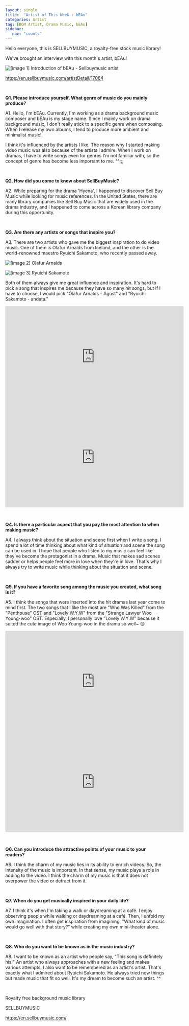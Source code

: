 ```yaml
---
layout: single
title:  "Artist of This Week : bEAu"
categories: Artist
tag: [BGM Artist, Drama Music, bEAu]
sidebar:
   nav: "counts"
---
```

<p>Hello everyone, this is SELLBUYMUSIC, a royalty-free stock music library!</p>
<p>We&#39;ve brought an interview with this month&#39;s artist, bEAu!</p>
<p><img src="/images/2023-05-15-ArtlistbEAu/%EC%9D%B4%EB%AF%B8%EC%A7%801-%20%EB%B7%B0.png" alt="[image 1] Introduction of bEAu - Sellbuymusic artist"></p>
<p><a href='https://en.sellbuymusic.com/artistDetail/17064' target='_blank' class='url'>https://en.sellbuymusic.com/artistDetail/17064</a></p>
<p>&nbsp;</p>
<p><strong>Q1. Please introduce yourself. What genre of music do you mainly produce?</strong></p>
<p>A1. Hello, I&#39;m bEAu. Currently, I&#39;m working as a drama background music composer and bEAu is my stage name. Since I mainly work on drama background music, I don&#39;t really stick to a specific genre when composing. When I release my own albums, I tend to produce more ambient and minimalist music!</p>
<p>I think it&#39;s influenced by the artists I like. The reason why I started making video music was also because of the artists I admire. When I work on dramas, I have to write songs even for genres I&#39;m not familiar with, so the concept of genre has become less important to me. ^^;;;</p>
<p>&nbsp;</p>
<p><strong>Q2. How did you come to know about SellBuyMusic?</strong></p>
<p>A2. While preparing for the drama &#39;Hyena&#39;, I happened to discover Sell Buy Music while looking for music references. In the United States, there are many library companies like Sell Buy Music that are widely used in the drama industry, and I happened to come across a Korean library company during this opportunity.</p>
<p>&nbsp;</p>
<p><strong>Q3. Are there any artists or songs that inspire you?</strong></p>
<p>A3. There are two artists who gave me the biggest inspiration to do video music. One of them is Olafur Arnalds from Iceland, and the other is the world-renowned maestro Ryuichi Sakamoto, who recently passed away.</p>
<p><img src="/images/2023-05-15-ArtlistbEAu/%EC%9D%B4%EB%AF%B8%EC%A7%802%20-%20%EC%98%AC%EB%9D%BC%ED%8D%BC%EC%95%84%EB%A5%B4%EB%82%A0%EC%A6%88.jpg" alt="[image 2] Olafur Arnalds"></p>
<p><img src="/images/2023-05-15-ArtlistbEAu/%EC%9D%B4%EB%AF%B8%EC%A7%803%20-%20%EB%A5%98%EC%9D%B4%EC%B9%98%EC%82%AC%EC%B9%B4%EB%AA%A8%ED%86%A0.jpg" alt="[image 3] Ryuichi Sakamoto"></p>
<p>Both of them always give me great influence and inspiration. It&#39;s hard to pick a song that inspires me because they have so many hit songs, but if I have to choose, I would pick &quot;Ólafur Arnalds - Ágúst&quot; and &quot;Ryuichi Sakamoto - andata.&quot;</p>
<iframe width="560" height="315" src="https://www.youtube.com/embed/LYvlmiwEP9M" title="YouTube video player" frameborder="0" allow="accelerometer; autoplay; clipboard-write; encrypted-media; gyroscope; picture-in-picture; web-share" allowfullscreen></iframe>
<iframe width="560" height="315" src="https://www.youtube.com/embed/6-735-egGWs" title="YouTube video player" frameborder="0" allow="accelerometer; autoplay; clipboard-write; encrypted-media; gyroscope; picture-in-picture; web-share" allowfullscreen></iframe>
<p>&nbsp;</p>
<p><strong>Q4. Is there a particular aspect that you pay the most attention to when making music?</strong></p>
<p>A4. I always think about the situation and scene first when I write a song. I spend a lot of time thinking about what kind of situation and scene the song can be used in. I hope that people who listen to my music can feel like they&#39;ve become the protagonist in a drama. Music that makes sad scenes sadder or helps people feel more in love when they&#39;re in love. That&#39;s why I always try to write music while thinking about the situation and scene.</p>
<p>&nbsp;</p>
<p><strong>Q5. If you have a favorite song among the music you created, what song is it?</strong></p>
<p>A5. I think the songs that were inserted into the hit dramas last year come to mind first. The two songs that I like the most are &quot;Who Was Killed&quot; from the &quot;Penthouse&quot; OST and &quot;Lovely W.Y.W&quot; from the &quot;Strange Lawyer Woo Young-woo&quot; OST. Especially, I personally love &quot;Lovely W.Y.W&quot; because it suited the cute image of Woo Young-woo in the drama so well~ 😊</p>
<iframe width="560" height="315" src="https://www.youtube.com/embed/WJTcLR-NuU4" title="YouTube video player" frameborder="0" allow="accelerometer; autoplay; clipboard-write; encrypted-media; gyroscope; picture-in-picture; web-share" allowfullscreen></iframe>
<iframe width="560" height="315" src="https://www.youtube.com/embed/ZvqyRDvEbIE" title="YouTube video player" frameborder="0" allow="accelerometer; autoplay; clipboard-write; encrypted-media; gyroscope; picture-in-picture; web-share" allowfullscreen></iframe>
<p>&nbsp;</p>
<p><strong>Q6. Can you introduce the attractive points of your music to your readers?</strong></p>
<p>A6. I think the charm of my music lies in its ability to enrich videos. So, the intensity of the music is important. In that sense, my music plays a role in adding to the video. I think the charm of my music is that it does not overpower the video or detract from it.</p>
<p>&nbsp;</p>
<p><strong>Q7. When do you get musically inspired in your daily life?</strong></p>
<p>A7. I think it&#39;s when I&#39;m taking a walk or daydreaming at a café. I enjoy observing people while walking or daydreaming at a café. Then, I unfold my own imagination. I often get inspiration from imagining, &quot;What kind of music would go well with that story?&quot; while creating my own mini-theater alone.</p>
<p>&nbsp;</p>
<p><strong>Q8. Who do you want to be known as in the music industry?</strong></p>
<p>A8. I want to be known as an artist who people say, &quot;This song is definitely his!&quot; An artist who always approaches with a new feeling and makes various attempts. I also want to be remembered as an artist&#39;s artist. That&#39;s exactly what I admired about Ryuichi Sakamoto. He always tried new things but made music that fit so well. It&#39;s my dream to become such an artist. ^^</p>
<p>&nbsp;</p>
<p>Royalty free background music library</p>
<p>SELLBUYMUSIC</p>
<p><a href='https://en.sellbuymusic.com/' target='_blank' class='url'>https://en.sellbuymusic.com/</a></p>
